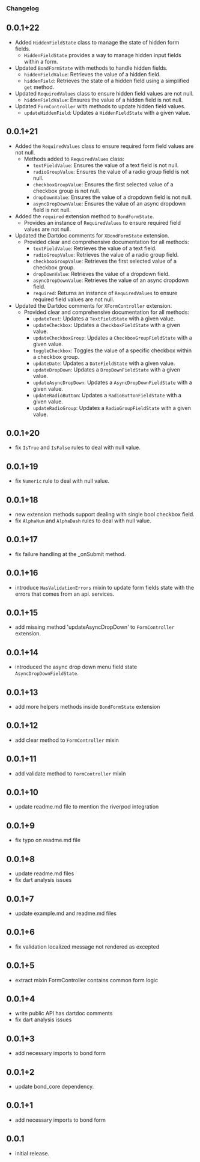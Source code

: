 ### Changelog

## 0.0.1+22

* Added `HiddenFieldState` class to manage the state of hidden form fields.
    - `HiddenFieldState` provides a way to manage hidden input fields within a form.
* Updated `BondFormState` with methods to handle hidden fields.
    - `hiddenFieldValue`: Retrieves the value of a hidden field.
    - `hiddenField`: Retrieves the state of a hidden field using a simplified `get` method.
* Updated `RequiredValues` class to ensure hidden field values are not null.
    - `hiddenFieldValue`: Ensures the value of a hidden field is not null.
* Updated `FormController` with methods to update hidden field values.
    - `updateHiddenField`: Updates a `HiddenFieldState` with a given value.

## 0.0.1+21

* Added the `RequiredValues` class to ensure required form field values are not null.
    - Methods added to `RequiredValues` class:
        - `textFieldValue`: Ensures the value of a text field is not null.
        - `radioGroupValue`: Ensures the value of a radio group field is not null.
        - `checkboxGroupValue`: Ensures the first selected value of a checkbox group is not null.
        - `dropDownValue`: Ensures the value of a dropdown field is not null.
        - `asyncDropDownValue`: Ensures the value of an async dropdown field is not null.
* Added the `required` extension method to `BondFormState`.
    - Provides an instance of `RequiredValues` to ensure required field values are not null.
* Updated the Dartdoc comments for `XBondFormState` extension.
    - Provided clear and comprehensive documentation for all methods:
        - `textFieldValue`: Retrieves the value of a text field.
        - `radioGroupValue`: Retrieves the value of a radio group field.
        - `checkboxGroupValue`: Retrieves the first selected value of a checkbox group.
        - `dropDownValue`: Retrieves the value of a dropdown field.
        - `asyncDropDownValue`: Retrieves the value of an async dropdown field.
        - `required`: Returns an instance of `RequiredValues` to ensure required field values are
          not null.
* Updated the Dartdoc comments for `XFormController` extension.
    - Provided clear and comprehensive documentation for all methods:
        - `updateText`: Updates a `TextFieldState` with a given value.
        - `updateCheckbox`: Updates a `CheckboxFieldState` with a given value.
        - `updateCheckboxGroup`: Updates a `CheckboxGroupFieldState` with a given value.
        - `toggleCheckbox`: Toggles the value of a specific checkbox within a checkbox group.
        - `updateDate`: Updates a `DateFieldState` with a given value.
        - `updateDropDown`: Updates a `DropDownFieldState` with a given value.
        - `updateAsyncDropDown`: Updates a `AsyncDropDownFieldState` with a given value.
        - `updateRadioButton`: Updates a `RadioButtonFieldState` with a given value.
        - `updateRadioGroup`: Updates a `RadioGroupFieldState` with a given value.

## 0.0.1+20

* fix `IsTrue` and `IsFalse` rules to deal with null value.

## 0.0.1+19

* fix `Numeric` rule to deal with null value.

## 0.0.1+18

* new extension methods support dealing with single bool checkbox field.
* fix `AlphaNum` and `AlphaDash` rules to deal with null value.

## 0.0.1+17

* fix failure handling at the _onSubmit method.

## 0.0.1+16

* introduce `HasValidationErrors` mixin to update form fields state with the errors that comes from
  an api. services.

## 0.0.1+15

* add missing method 'updateAsyncDropDown' to `FormController` extension.

## 0.0.1+14

* introduced the async drop down menu field state `AsyncDropDownFieldState`.

## 0.0.1+13

* add more helpers methods inside `BondFormState` extension

## 0.0.1+12

* add clear method to `FormController` mixin

## 0.0.1+11

* add validate method to `FormController` mixin

## 0.0.1+10

* update readme.md file to mention the riverpod integration

## 0.0.1+9

* fix typo on readme.md file

## 0.0.1+8

* update readme.md files
* fix dart analysis issues

## 0.0.1+7

* update example.md and readme.md files

## 0.0.1+6

* fix validation localized message not rendered as excepted

## 0.0.1+5

* extract mixin FormController contains common form logic

## 0.0.1+4

* write public API has dartdoc comments
* fix dart analysis issues

## 0.0.1+3

* add necessary imports to bond form

## 0.0.1+2

* update bond_core dependency.

## 0.0.1+1

* add necessary imports to bond form

## 0.0.1

* initial release.